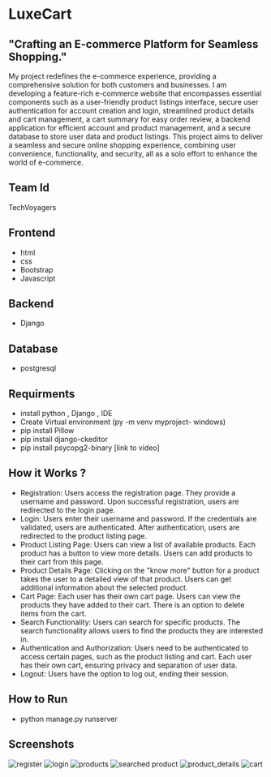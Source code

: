 
# LuxeCart
## "Crafting an E-commerce Platform for Seamless Shopping."
My project redefines the e-commerce experience, providing a comprehensive solution for both customers and businesses. I am developing a feature-rich e-commerce website that encompasses essential components such as a user-friendly product listings interface, secure user authentication for account creation and login, streamlined product details and cart management, a cart summary for easy order review, a backend application for efficient account and product management, and a secure database to store user data and product listings. This project aims to deliver a seamless and secure online shopping experience, combining user convenience, functionality, and security, all as a solo effort to enhance the world of e-commerce.
## Team Id
TechVoyagers
## Frontend
- html
- css
- Bootstrap
- Javascript
## Backend
- Django
## Database
- postgresql
## Requirments
- install python , Django , IDE
- Create Virtual environment (py -m venv myproject- windows)
- pip install Pillow
- pip install django-ckeditor
- pip install psycopg2-binary
[link to video]
## How it Works ?

- Registration:
Users access the registration page.
They provide a username and password.
Upon successful registration, users are redirected to the login page.
- Login:
Users enter their username and password.
If the credentials are validated, users are authenticated.
After authentication, users are redirected to the product listing page.
- Product Listing Page:
Users can view a list of available products.
Each product has a button to view more details.
Users can add products to their cart from this page.
- Product Details Page:
Clicking on the "know more" button for a product takes the user to a detailed view of that product.
Users can get additional information about the selected product.
- Cart Page:
Each user has their own cart page.
Users can view the products they have added to their cart.
There is an option to delete items from the cart.
- Search Functionality:
Users can search for specific products.
The search functionality allows users to find the products they are interested in.
- Authentication and Authorization:
Users need to be authenticated to access certain pages, such as the product listing and cart.
Each user has their own cart, ensuring privacy and separation of user data.
- Logout:
Users have the option to log out, ending their session.

   
## How to Run
- python manage.py runserver
  
## Screenshots
![register](https://github.com/rashi-ash/TechVoyagers-/assets/83757768/44766a52-ea94-4004-b460-e0200f95f0fd)
![login](https://github.com/rashi-ash/TechVoyagers-/assets/83757768/347e2733-f817-4af8-97be-5b86832442dc)
![products](https://github.com/rashi-ash/TechVoyagers-/assets/83757768/7d3e3c32-72b6-4e3c-aff9-d0ff1228d4ba)
![searched product](https://github.com/rashi-ash/TechVoyagers-/assets/83757768/3a159aac-e5e7-4f96-aa89-6ff1d3c6ceae)
![product_details](https://github.com/rashi-ash/TechVoyagers-/assets/83757768/dc7b81cf-96aa-4a72-8d16-57a01e62db35)
![cart](https://github.com/rashi-ash/TechVoyagers-/assets/83757768/bc12b091-7bfe-4b0c-acf3-e6fe00522f89)


